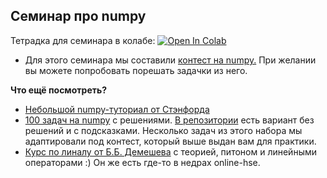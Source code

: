 ## Семинар про numpy

Тетрадка для семинара в колабе: [![Open In Colab](https://colab.research.google.com/assets/colab-badge.svg)](https://colab.research.google.com/github/hse-econ-data-science/andan_2023/blob/main/sem02_numpy/sem02_numpy.ipynb)

- Для этого семинара мы составили [контест на numpy.](https://official.contest.yandex.ru/contest/25960/enter/) При желании вы можете попробовать порешать задачки из него.


__Что ещё посмотреть?__ 

- [Небольшой numpy-туториал от Стэнфорда](https://cs231n.github.io/python-numpy-tutorial/)
- [100 задач на numpy](https://github.com/rougier/numpy-100/blob/master/100_Numpy_exercises_with_solutions.md) с решениями. [В репозитории](https://github.com/rougier/numpy-100) есть вариант без решений и с подсказками. Несколько задач из этого набора мы адаптировали под контест, который выше выдан вам для практики.
- [Курс по линалу от Б.Б. Демешева](https://www.coursera.org/learn/lineinaya-algebra) с теорией, питоном и линейными операторами :) Он же есть где-то в недрах online-hse.

